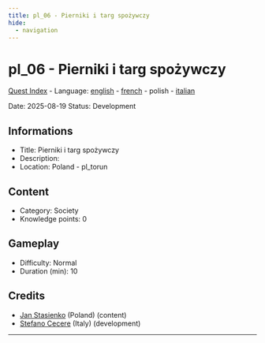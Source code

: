 ```yaml
---
title: pl_06 - Pierniki i targ spożywczy
hide:
  - navigation
---
```


# pl_06 - Pierniki i targ spożywczy
[Quest Index](./index.pl.md) - Language: [english](./pl_06.md) - [french](./pl_06.fr.md) - polish - [italian](./pl_06.it.md)

Date: 2025-08-19
Status: Development

## Informations

- Title: Pierniki i targ spożywczy
- Description: 
- Location: Poland - pl_torun
## Content
- Category: Society
- Knowledge points: 0
## Gameplay
- Difficulty: Normal
- Duration (min): 10
## Credits
- [Jan Stasienko](mailto:jan.stasienko@dsw.edu.pl) (Poland) (content)
- [Stefano Cecere](https://stefanocecere.com) (Italy) (development)

---


